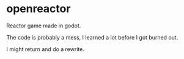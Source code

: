 # openreactor
Reactor game made in godot.

The code is probably a mess, I learned a lot before I got burned out.

I might return and do a rewrite.
